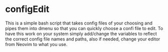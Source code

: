 # configEdit
This is a simple bash script that takes config files of your choosing and pipes them into dmenu so that you can quickly choose a confi file to edit. To have this work on your system simply add/change the variables to reflect the correct config file names and paths, also if needed, change your editor from Neovim to what you use.
